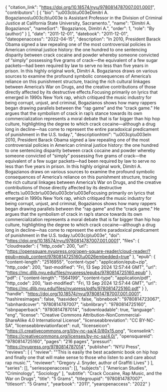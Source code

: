 {
   "citation_link": "https://doi.org/10.18574/nyu/9780814787007.001.0001",
   "contributors": [
     {
       "bio": "\u003cb\u003eDimitri A. Bogazianos\u003c/b\u003e is Assistant Professor in the Division of Criminal Justice at California State University, Sacramento.",
       "name": "Dimitri A. Bogazianos",
       "nameSort": "Bogazianos, Dimitri A.",
       "order": 1,
       "role": "By (author)"
     }
   ],
   "date": "2011-12-01",
   "datebook": "2011-12-01",
   "dateopenaccess": "2022-04-15",
   "description": "In 2010, President Barack Obama signed a law repealing one of the most controversial policies in American criminal justice history: the one hundred to one sentencing disparity between crack cocaine and powder whereby someone convicted of “simply” possessing five grams of crack—the equivalent of a few sugar packets—had been required by law to serve no less than five years in prison. In this highly original work, Dimitri A. Bogazianos draws on various sources to examine the profound symbolic consequences of America’s reliance on this punishment structure, tracing the rich cultural linkages between America’s War on Drugs, and the creative contributions of those directly affected by its destructive effects.Focusing primarily on lyrics that emerged in 1990s New York rap, which critiqued the music industry for being corrupt, unjust, and criminal, Bogazianos shows how many rappers began drawing parallels between the “rap game” and the “crack game.\" He argues that the symbolism of crack in rap’s stance towards its own commercialization represents a moral debate that is far bigger than hip hop culture, highlighting the degree to which crack cocaine—although a drug long in decline—has come to represent the entire paradoxical predicament of punishment in the U.S. today.",
   "descriptionhtml": "\u003cp\u003eIn 2010, President Barack Obama signed a law repealing one of the most controversial policies in American criminal justice history: the one hundred to one sentencing disparity between crack cocaine and powder whereby someone convicted of “simply” possessing five grams of crack—the equivalent of a few sugar packets—had been required by law to serve no less than five years in prison. In this highly original work, Dimitri A. Bogazianos draws on various sources to examine the profound symbolic consequences of America’s reliance on this punishment structure, tracing the rich cultural linkages between America’s War on Drugs, and the creative contributions of those directly affected by its destructive effects.\u003cbr\u003e\u003cbr\u003eFocusing primarily on lyrics that emerged in 1990s New York rap, which critiqued the music industry for being corrupt, unjust, and criminal, Bogazianos shows how many rappers began drawing parallels between the “rap game” and the “crack game.\" He argues that the symbolism of crack in rap’s stance towards its own commercialization represents a moral debate that is far bigger than hip hop culture, highlighting the degree to which crack cocaine—although a drug long in decline—has come to represent the entire paradoxical predicament of punishment in the U.S. today.\u003c/p\u003e",
   "doi": "https://doi.org/10.18574/nyu/9780814787007.001.0001",
   "files": {
     "cloudreader": {
       "http_code": 200,
       "url": "https://opensquare.nyupress.org/open-square-reader/cloud-reader/?epub=epub_content/9780814725160\u0026embedded=true"
     },
     "epub": {
       "content-length": "2516955",
       "content-type": "application/epub+zip",
       "http_code": 200,
       "last-modified": "Fri, 13 Sep 2024 12:57:44 GMT",
       "url": "https://mc.dlib.nyu.edu/files/nyupress/epubs/9780814725160.epub"
     },
     "pdf": {
       "content-length": "1564199",
       "content-type": "application/pdf",
       "http_code": 200,
       "last-modified": "Fri, 13 Sep 2024 12:57:44 GMT",
       "url": "https://mc.dlib.nyu.edu/files/nyupress/pdfs/9780814725160.pdf"
     }
   },
   "handle": "https://doi.org/10.18574/nyu/9780814787007.001.0001",
   "hashiresimages": false,
   "hasvideo": false,
   "isbnebook": "9780814723067",
   "isbnhardcover": "9780814787007",
   "isbnlibrary": "9780814725160",
   "isbnpaperback": "9780814787014",
   "isdownloadable": true,
   "language": "eng",
   "license": "Creative Commons Attribution-NonCommercial-ShareAlike 4.0 International License",
   "licenseabbreviation": "CC BY-NC-SA",
   "licenseabbreviationfacet": null,
   "licenseicon": "https://i.creativecommons.org/l/by-nc-sa/4.0/80x15.png",
   "licenselink": "https://creativecommons.org/licenses/by-nc-sa/4.0/",
   "opensquareid": "9780814725160",
   "pages": "216 pages",
   "pressurl": "https://nyupress.org/9780814787014",
   "publisher": "NYU Press",
   "reviews": [
     {
       "review": "\"This is easily the best academic book on hip hop and finally one that will make sense to those who listen to and care about rap music.\"",
       "reviewer": "Gregory J. Snyder, author of Graffiti Lives"
     }
   ],
   "series": [],
   "seriesopenaccess": [],
   "subjects": [
     "American Studies",
     "Criminology",
     "Sociology"
   ],
   "subtitle": "Crack Cocaine, Rap Music, and the War on Drugs",
   "title": "5 Grams",
   "titlegroupid": "9780814787007",
   "titlesort": "5 Grams",
   "yearbook": "2011",
   "yearopenaccess": "2022"
 }
